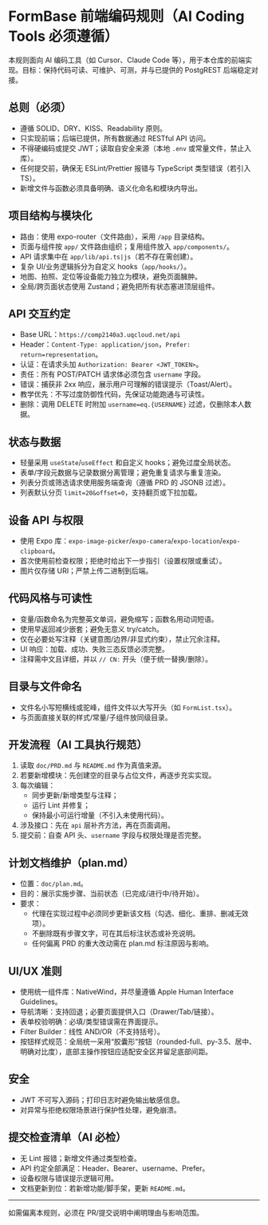 # FormBase 前端编码规则（AI Coding Tools 必须遵循）

本规则面向 AI 编码工具（如 Cursor、Claude Code 等），用于本仓库的前端实现。目标：保持代码可读、可维护、可测，并与已提供的 PostgREST 后端稳定对接。

## 总则（必须）

- 遵循 SOLID、DRY、KISS、Readability 原则。
- 只实现前端；后端已提供，所有数据通过 RESTful API 访问。
- 不得硬编码或提交 JWT；读取自安全来源（本地 `.env` 或常量文件，禁止入库）。
- 任何提交前，确保无 ESLint/Prettier 报错与 TypeScript 类型错误（若引入 TS）。
- 新增文件与函数必须具备明确、语义化命名和模块内导出。

## 项目结构与模块化

- 路由：使用 expo-router（文件路由），采用 `/app` 目录结构。
- 页面与组件按 `app/` 文件路由组织；复用组件放入 `app/components/`。
- API 请求集中在 `app/lib/api.ts|js`（若不存在需创建）。
- 复杂 UI/业务逻辑拆分为自定义 hooks（`app/hooks/`）。
- 地图、拍照、定位等设备能力独立为模块，避免页面臃肿。
- 全局/跨页面状态使用 Zustand；避免把所有状态塞进顶层组件。

## API 交互约定

- Base URL：`https://comp2140a3.uqcloud.net/api`
- Header：`Content-Type: application/json`，`Prefer: return=representation`。
- 认证：在请求头加 `Authorization: Bearer <JWT_TOKEN>`。
- 责任：所有 POST/PATCH 请求体必须包含 `username` 字段。
- 错误：捕获非 2xx 响应，展示用户可理解的错误提示（Toast/Alert）。
- 教学优先：不写过度防御性代码，先保证功能跑通与可读性。
- 删除：调用 DELETE 时附加 `username=eq.{USERNAME}` 过滤，仅删除本人数据。

## 状态与数据

- 轻量采用 `useState`/`useEffect` 和自定义 hooks；避免过度全局状态。
- 表单/字段元数据与记录数据分离管理；避免重复请求与重复渲染。
- 列表分页或筛选请求使用服务端查询（遵循 PRD 的 JSONB 过滤）。
- 列表默认分页 `limit=20&offset=0`，支持翻页或下拉加载。

## 设备 API 与权限

- 使用 Expo 库：`expo-image-picker`/`expo-camera`/`expo-location`/`expo-clipboard`。
- 首次使用前检查权限；拒绝时给出下一步指引（设置权限或重试）。
- 图片仅存储 URI；严禁上传二进制到后端。

## 代码风格与可读性

- 变量/函数命名为完整英文单词，避免缩写；函数名用动词短语。
- 使用早返回减少嵌套；避免无意义 try/catch。
- 仅在必要处写注释（关键意图/边界/非显式约束），禁止冗余注释。
- UI 响应：加载、成功、失败三态反馈必须完整。
- 注释需中文且详细，并以 `// CN:` 开头（便于统一替换/删除）。

## 目录与文件命名

- 文件名小写短横线或驼峰，组件文件以大写开头（如 `FormList.tsx`）。
- 与页面直接关联的样式/常量/子组件放同级目录。

## 开发流程（AI 工具执行规范）

1. 读取 `doc/PRD.md` 与 `README.md` 作为真值来源。
2. 若要新增模块：先创建空的目录与占位文件，再逐步充实实现。
3. 每次编辑：
   - 同步更新/新增类型与注释；
   - 运行 Lint 并修复；
   - 保持最小可运行增量（不引入未使用代码）。
4. 涉及接口：先在 `api` 层补齐方法，再在页面调用。
5. 提交前：自查 API 头、`username` 字段与权限处理是否完整。

## 计划文档维护（plan.md）

- 位置：`doc/plan.md`。
- 目的：展示实施步骤、当前状态（已完成/进行中/待开始）。
- 要求：
  - 代理在实现过程中必须同步更新该文档（勾选、细化、重排、删减无效项）。
  - 不删除既有步骤文字，可在其后标注状态或补充说明。
  - 任何偏离 PRD 的重大改动需在 plan.md 标注原因与影响。

## UI/UX 准则

- 使用统一组件库：NativeWind，并尽量遵循 Apple Human Interface Guidelines。
- 导航清晰：支持回退；必要页面提供入口（Drawer/Tab/链接）。
- 表单校验明确：必填/类型错误需在界面提示。
- Filter Builder：线性 AND/OR（不支持括号）。
- 按钮样式规范：全局统一采用“胶囊形”按钮（rounded-full、py-3.5、居中、明确对比度），底部主操作按钮应适配安全区并留足底部间距。

## 安全

- JWT 不可写入源码；打印日志时避免输出敏感信息。
- 对异常与拒绝权限场景进行保护性处理，避免崩溃。

## 提交检查清单（AI 必检）

- 无 Lint 报错；新增文件通过类型检查。
- API 约定全部满足：Header、Bearer、username、Prefer。
- 设备权限与错误提示逻辑可用。
- 文档更新到位：若新增功能/脚手架，更新 `README.md`。

---

如需偏离本规则，必须在 PR/提交说明中阐明理由与影响范围。

